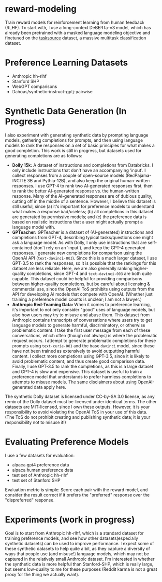 # reward-modeling
Train reward models for reinforcement learning from human feedback (RLHF). To start with, I use a long-context DeBERTa-v3 model, which has already been pretrained with a masked language modeling objective and finetuned on the [tasksource](https://github.com/sileod/tasksource) dataset, a massive multitask classification dataset.

# Preference Learning Datasets
* Anthropic hh-rlhf
* Stanford SHP
* WebGPT comparisons
* Dahoas/synthetic-instruct-gptj-pairwise

# Synthetic Data Generation (In Progress)
I also experiment with generating synthetic data by prompting language models, gathering completions for prompts, and then using language models to rank the responses on a set of basic principles for what makes a good completion. This work is still in progress, but datasets used for generating completions are as follows:
* __Dolly 15k:__ A dataset of instructions and completions from Databricks. I only include instructions that don't have an accompanying 'input'. I collect responses from a couple of open-source models (RedPajama-INCITE 3B and Pythia-12B), and also keep the original human-written responses. I use GPT-4 to rank two AI-generated responses first, then to rank the better AI-generated response vs. the human-written response. Many of the AI-generated responses are of dubious quality, cutting off in the middle of a sentence. However, I believe this dataset is still useful, since (a) it's important for preference models to understand what makes a response bad/useless; (b) all completions in this dataset are generated by permissive models; and (c) the preference data is based on realistic instructions that a user might actually prompt a language model with.
* __GPTeacher:__ GPTeacher is a dataset of (AI-generated) instructions and completions from GPT-4, describing typical tasks/questions one might ask a language model. As with Dolly, I only use instructions that are self-contained (don't rely on an 'input'), and keep the GPT-4 generated responses. I generate new completions for comparison using the OpenAI API (`text-davinci-003`). Since this is a much larger dataset, I use GPT-3.5 to rank the responses, so it is possible that the rankings for this dataset are less reliable. Here, we are also generally ranking higher-quality completions, since GPT-4 and `text-davinci-003` are both quite capable. This dataset could be helpful for providing comparisons between higher-quality completions, but be careful about licensing & commercial use, since the OpenAI ToS prohibits using outputs from the API for developing AI models that compete with OpenAI. (Whether just training a preference model counts is unclear; I am not a lawyer.)
* __Anthropic Red-Teaming Data:__ When it comes to preference learning, it's important to not only consider "good" uses of language models, but also how users may try to misuse and abuse them. This dataset from Anthropic contains transcripts of conversations where users try to get language models to generate harmful, discriminatory, or otherwise problematic content. I take the first user message from each of these conversations, which often (though not always) is where the problematic request occurs. I attempt to generate problematic completions for these prompts using `text-curie-001` and the base `davinci` model, since these have not been trained as extensively to avoid outputting harmful content. I collect more completions using GPT-3.5, since it is likely to avoid problematic content, and thus create good comparison data. Finally, I use GPT-3.5 to rank the completions, as this is a large dataset and GPT-4 is slow and expensive. This dataset is useful to train a preference model that understands to prefer harmless completions to attempts to misuse models. The same disclaimers about using OpenAI-generated data apply here.

The synthetic Dolly dataset is licensed under CC-by-SA 3.0 license, as any remix of the Dolly dataset must be licensed under identical terms. The other datasets are MIT-licensed, since I own these outputs. However, it is your responsibility to avoid violating the OpenAI ToS in your use of this data. (The ToS do not prohibit creating and publishing synthetic data; it is your responsibility not to misuse it!)

# Evaluating Preference Models
I use a few datasets for evaluation:
- alpaca gpt4 preference data
- alpaca human preference data
- test set of Anthropic hh-rlhf
- test set of Stanford SHP

Evaluation metric is simple: Score each pair with the reward model, and consider the result correct if it prefers the "preferred" response over the "dispreferred" response.

# Experiments (work in progress)
Goal is to start from Anthropic hh-rlhf, which is a standard dataset for training preference models, and see how other datasets(especially synthetic datasets) can be used to improve performance. I expect some of these synthetic datasets to help quite a bit, as they capture a diversity of ways that people use (and misuse!) language models, which may not be captured in the relatively small Anthropic dataset. I'm interested in whether the synthetic data is more helpful than Stanford-SHP, which is really large, but seems low-quality to me for these purposes (Reddit karma is not a great proxy for the thing we actually want).